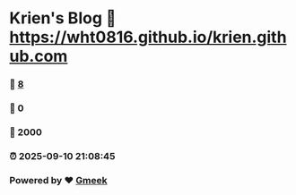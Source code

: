 # Krien's Blog :link: https://wht0816.github.io/krien.github.com 
### :page_facing_up: [8](https://wht0816.github.io/krien.github.com/tag.html) 
### :speech_balloon: 0 
### :hibiscus: 2000 
### :alarm_clock: 2025-09-10 21:08:45 
### Powered by :heart: [Gmeek](https://github.com/Meekdai/Gmeek)
